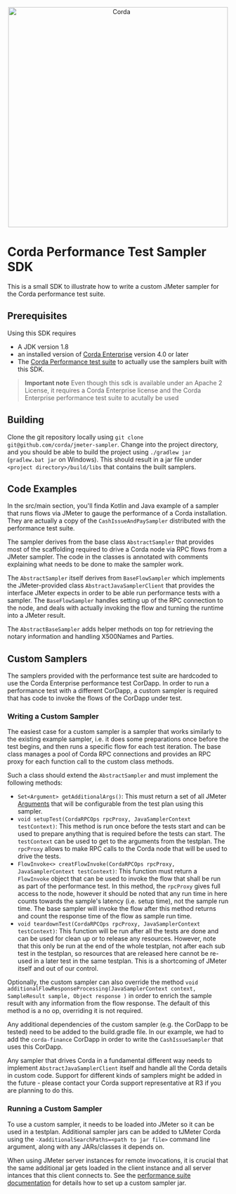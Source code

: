 <p align="center">
  <img src="https://www.corda.net/wp-content/uploads/2016/11/fg005_corda_b.png" alt="Corda" width="500">
</p>

# Corda Performance Test Sampler SDK

This is a small SDK to illustrate how to write a custom JMeter sampler for the Corda performance test suite.

## Prerequisites

Using this SDK requires
- A JDK version 1.8 
- an installed version of [Corda Enterprise](https://www.r3.com/corda-enterprise/) version 4.0 or later
- The [Corda Performance test suite](https://docs.corda.r3.com/performance-testing/toc-tree.html) to actually use the 
samplers built with this SDK.

> **Important note** Even though this sdk is available under an Apache 2 License, it requires a Corda Enterprise
> license and the Corda Enterprise performance test suite to acutally be used


## Building

Clone the git repository locally using `git clone git@github.com/corda/jmeter-sampler`. Change into the project
directory, and you should be able to build the project using `./gradlew jar` (`gradlew.bat jar` on Windows).
This should result in a jar file under `<project directory>/build/libs` that contains the built samplers.

## Code Examples

In the src/main section, you'll finda Kotlin and Java example of a sampler that runs flows via JMeter to gauge
the performance of a Corda installation. They are actually a copy of the `CashIssueAndPaySampler` distributed
with the performance test suite.

The sampler derives from the base class `AbstractSampler` that provides most of the scaffolding required to 
drive a Corda node via RPC flows from a JMeter sampler. The code in the classes is annotated with comments 
explaining what needs to be done to make the sampler work.

The `AbstractSampler` itself derives from `BaseFlowSampler` which implements the JMeter-provided class 
`AbstractJavaSamplerClient` that provides the interface JMeter expects in order to be able run performance
tests with a sampler. The `BaseFlowSampler` handles setting up of the RPC connection to the node, and deals
with actually invoking the flow and turning the runtime into a JMeter result.

The `AbstractBaseSampler` adds helper methods on top for retrieving the notary information and handling X500Names
and Parties.

## Custom Samplers

The samplers provided with the performance test suite are hardcoded to use the Corda Enterprise performance test
CorDapp. In order to run a performance test with a different CorDapp, a custom sampler is required that has
code to invoke the flows of the CorDapp under test.

### Writing a Custom Sampler

The easiest case for a custom sampler is a sampler that works similarly to the existing example sampler, i.e.
it does some preparations once before the test begins, and then runs a specific flow for each test iteration.
The base class manages a pool of Corda RPC connections and provides an RPC proxy for each function call to 
the custom class methods.

Such a class should extend the `AbstractSampler` and must implement the following methods:

* `Set<Argument> getAdditionalArgs()`: This must return a set of all JMeter 
[Arguments](https://jmeter.apache.org/api/org/apache/jmeter/config/Argument.html) that will be configurable 
from the test plan using this sampler.   
* `void setupTest(CordaRPCOps rpcProxy, JavaSamplerContext testContext)`: This method is run once before the tests
start and can be used to prepare anything that is required before the tests can start. The `testContext` can be
used to get to the arguments from the testplan. The `rpcProxy` allows to make RPC calls to the Corda node that 
will be used to drive the tests.
* `FlowInvoke<> creatFlowInvoke(CordaRPCOps rpcProxy, JavaSamplerContext testContext)`: This function must return
a `FlowInvoke` object that can be used to invoke the flow that shall be run as part of the performance test. In
this method, the `rpcProxy` gives full access to the node, however it should be noted that any run time in here
counts towards the sample's latency (i.e. setup time), not the sample run time. The base sampler will invoke 
the flow after this method returns and count the response time of the flow as sample run time.
* `void teardownTest(CordaRPCOps rpcProxy, JavaSamplerContext testContext)`: This function will be run after all 
the tests are done and can be used for clean up or to release any resources. However, note that this only be run 
at the end of the whole testplan, not after each sub test in the testplan, so resources that are released here
cannot be re-used in a later test in the same testplan. This is a shortcoming of JMeter itself and out of our
control. 

Optionally, the custom sampler can also override the method 
`void additionalFlowResponseProcessing(JavaSamplerContext context, SampleResult sample, Object response )`
in order to enrich the sample result with any information from the flow response. The default of this method
is a no op, overriding it is not required.

Any additional dependencies of the custom sampler (e.g. the CorDapp to be tested) need to be added to the
build.gradle file. In our example, we had to add the `corda-finance` CorDapp in order to write the 
`CashIssueSampler` that uses this CorDapp.

Any sampler that drives Corda in a fundamental different way needs to implement `AbstractJavaSamplerClient`
itself and handle all the Corda details in custom code. Support for different kinds of samplers might be added
in the future - please contact your Corda support representative at R3 if you are planning to do this.

 
### Running a Custom Sampler

To use a custom sampler, it needs to be loaded into JMeter so it can be used in a testplan. 
Additional sampler jars can be added to tJMeter Corda using the `-XadditionalSearchPaths=<path to jar file>`
command line argument, along with any JARs/classes it depends on.

When using JMeter server instances for remote invocations, it is crucial that the same additional jar gets loaded
in the client instance and all server intances that this client connects to. See the [performance suite
documentation](https://docs.corda.r3.com/performance-testing/jmeter-samplers.html#custom-sampler-clients) 
for details how to set up a custom sampler jar.